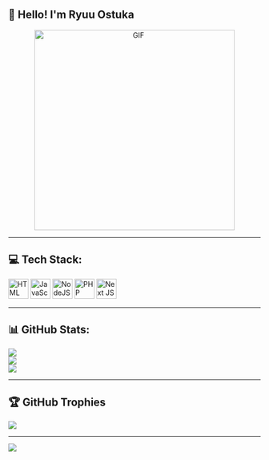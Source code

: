 ## 👋 Hello! I'm Ryuu Ostuka

<div align="center">
    <img src="https://media.tenor.com/kN-VaeVWHWsAAAAi/eav-music.gif" alt="GIF" width="400"/>
</div>

---

## 💻 Tech Stack:
<div align="left">
    <img src="https://img.shields.io/badge/html-%23E34F26.svg?style=for-the-badge&logo=html5&logoColor=white" alt="HTML" height="40"/>
    <img src="https://img.shields.io/badge/javascript-%23323330.svg?style=for-the-badge&logo=javascript&logoColor=%23F7DF1E" alt="JavaScript" height="40"/>
    <img src="https://img.shields.io/badge/node.js-6DA55F?style=for-the-badge&logo=node.js&logoColor=white" alt="NodeJS" height="40"/>
    <img src="https://img.shields.io/badge/php-%23777BB4.svg?style=for-the-badge&logo=php&logoColor=white" alt="PHP" height="40"/>
    <img src="https://img.shields.io/badge/next.js-000000?style=for-the-badge&logo=nextdotjs&logoColor=white" alt="Next JS" height="40"/>
</div>

---

## 📊 GitHub Stats:
![](https://github-readme-stats.vercel.app/api?username=ryuugntng&theme=dracula&hide_border=false&include_all_commits=true&count_private=true)<br/>
![](https://github-readme-streak-stats.herokuapp.com/?user=ryuugntng&theme=dracula&hide_border=false)<br/>
![](https://github-readme-stats.vercel.app/api/top-langs/?username=ryuugntng&theme=dracula&hide_border=false&include_all_commits=true&count_private=true&layout=compact)

---

## 🏆 GitHub Trophies
![](https://github-profile-trophy.vercel.app/?username=ryuugntng&theme=radical&no-frame=false&no-bg=true&margin-w=4)

---

[![](https://visitcount.itsvg.in/api?id=ryuugntng&icon=0&color=0)](https://visitcount.itsvg.in)

<!-- Proudly created with GPRM ( https://gprm.itsvg.in ) -->
